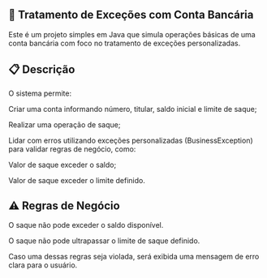 💸 Tratamento de Exceções com Conta Bancária
---
Este é um projeto simples em Java que simula operações básicas de uma conta bancária com foco no tratamento de exceções personalizadas.

📋 Descrição
---
O sistema permite:

Criar uma conta informando número, titular, saldo inicial e limite de saque;

Realizar uma operação de saque;

Lidar com erros utilizando exceções personalizadas (BusinessException) para validar regras de negócio, como:

Valor de saque exceder o saldo;

Valor de saque exceder o limite definido.

⚠️ Regras de Negócio
---
O saque não pode exceder o saldo disponível.

O saque não pode ultrapassar o limite de saque definido.

Caso uma dessas regras seja violada, será exibida uma mensagem de erro clara para o usuário.
